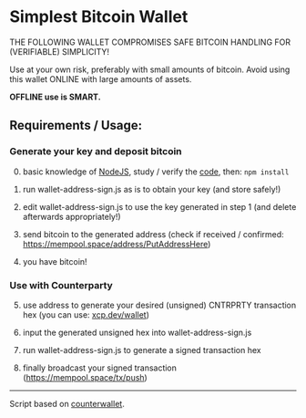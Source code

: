 # Simplest Bitcoin Wallet

THE FOLLOWING WALLET COMPROMISES SAFE BITCOIN HANDLING FOR (VERIFIABLE) SIMPLICITY! 

Use at your own risk, preferably with small amounts of bitcoin. Avoid using this wallet ONLINE with large amounts of assets.

**OFFLINE use is SMART.**

## Requirements / Usage:

### Generate your key and deposit bitcoin

0. basic knowledge of [NodeJS](https://www.w3schools.com/nodejs/), study / verify the [code](https://github.com/CNTRPRTY/dum/wallet-address-sign.js), then: `npm install`

1. run wallet-address-sign.js as is to obtain your key (and store safely!)

2. edit wallet-address-sign.js to use the key generated in step 1 (and delete afterwards appropriately!)

3. send bitcoin to the generated address (check if received / confirmed: https://mempool.space/address/PutAddressHere)

4. you have bitcoin!

### Use with Counterparty

5. use address to generate your desired (unsigned) CNTRPRTY transaction hex (you can use: [xcp.dev/wallet](https://xcp.dev/wallet))

6. input the generated unsigned hex into wallet-address-sign.js

7. run wallet-address-sign.js to generate a signed transaction hex

8. finally broadcast your signed transaction (https://mempool.space/tx/push)

---

Script based on [counterwallet](https://github.com/CounterpartyXCP/counterwallet).
